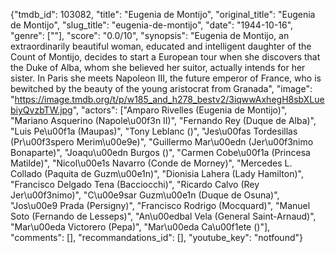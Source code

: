 {"tmdb_id": 103082, "title": "Eugenia de Montijo", "original_title": "Eugenia de Montijo", "slug_title": "eugenia-de-montijo", "date": "1944-10-16", "genre": [""], "score": "0.0/10", "synopsis": "Eugenia de Montijo, an extraordinarily beautiful woman, educated and intelligent daughter of the Count of Montijo, decides to start a European tour when she discovers that the Duke of Alba, whom she believed her suitor, actually intends for her sister. In Paris she meets Napoleon III, the future emperor of France, who is bewitched by the beauty of the young aristocrat from Granada", "image": "https://image.tmdb.org/t/p/w185_and_h278_bestv2/3iqwwAxhegH8sbXLuebiyQvzbTW.jpg", "actors": ["Amparo Rivelles (Eugenia de Montijo)", "Mariano Asquerino (Napole\u00f3n II)", "Fernando Rey (Duque de Alba)", "Luis Pe\u00f1a (Maupas)", "Tony Leblanc ()", "Jes\u00fas Tordesillas (Pr\u00f3spero Merim\u00e9e)", "Guillermo Mar\u00edn (Jer\u00f3nimo Bonaparte)", "Joaqu\u00edn Burgos  ()", "Carmen Cobe\u00f1a (Princesa Matilde)", "Nicol\u00e1s Navarro (Conde de Morney)", "Mercedes L. Collado (Paquita de Guzm\u00e1n)", "Dionisia Lahera (Lady Hamilton)", "Francisco Delgado Tena (Bacciocchi)", "Ricardo Calvo (Rey Jer\u00f3nimo)", "C\u00e9sar Guzm\u00e1n (Duque de Osuna)", "Jos\u00e9 Prada (Persigny)", "Francisco Rodrigo (Mocquard)", "Manuel Soto (Fernando de Lesseps)", "An\u00edbal Vela (General Saint-Arnaud)", "Mar\u00eda Victorero (Pepa)", "Mar\u00eda Ca\u00f1ete ()"], "comments": [], "recommandations_id": [], "youtube_key": "notfound"}